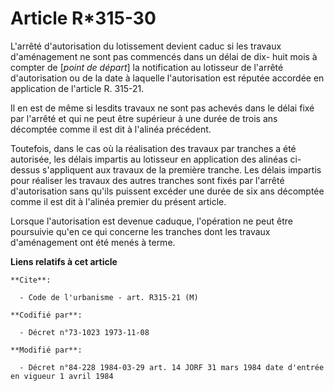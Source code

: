 # Article R*315-30

L'arrêté d'autorisation du lotissement devient caduc si les travaux d'aménagement ne sont pas commencés dans un délai de dix-
huit mois à compter de [*point de départ*] la notification au lotisseur de l'arrêté d'autorisation ou de la date à laquelle
l'autorisation est réputée accordée en application de l'article R. 315-21.

Il en est de même si lesdits travaux ne sont pas achevés dans le délai fixé par l'arrêté et qui ne peut être supérieur à une
durée de trois ans décomptée comme il est dit à l'alinéa précédent.

Toutefois, dans le cas où la réalisation des travaux par tranches a été autorisée, les délais impartis au lotisseur en
application des alinéas ci-dessus s'appliquent aux travaux de la première tranche. Les délais impartis pour réaliser les
travaux des autres tranches sont fixés par l'arrêté d'autorisation sans qu'ils puissent excéder une durée de six ans
décomptée comme il est dit à l'alinéa premier du présent article.

Lorsque l'autorisation est devenue caduque, l'opération ne peut être poursuivie qu'en ce qui concerne les tranches dont les
travaux d'aménagement ont été menés à terme.

**Liens relatifs à cet article**

	**Cite**:

	  - Code de l'urbanisme - art. R315-21 (M)

	**Codifié par**:

	  - Décret n°73-1023 1973-11-08

	**Modifié par**:

	  - Décret n°84-228 1984-03-29 art. 14 JORF 31 mars 1984 date d'entrée en vigueur 1 avril 1984
